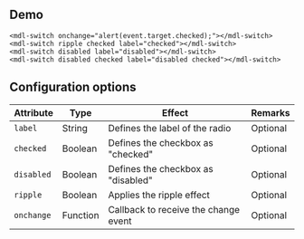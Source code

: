## Demo

```html_demo
<mdl-switch onchange="alert(event.target.checked);"></mdl-switch>
<mdl-switch ripple checked label="checked"></mdl-switch>
<mdl-switch disabled label="disabled"></mdl-switch>
<mdl-switch disabled checked label="disabled checked"></mdl-switch>
```

## Configuration options

| Attribute | Type | Effect | Remarks |
|-----------|------|--------|---------|
| `label` | String | Defines the label of the radio | Optional |
| `checked` | Boolean | Defines the checkbox as "checked"  | Optional |
| `disabled` | Boolean | Defines the checkbox as "disabled" | Optional |
| `ripple` | Boolean | Applies the ripple effect | Optional |
| `onchange` | Function | Callback to receive the change event | Optional |
